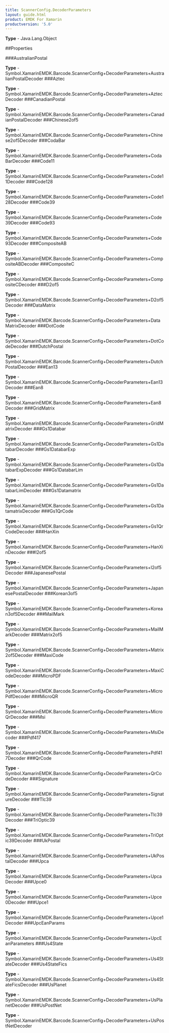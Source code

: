 ```yaml
---
title: ScannerConfig.DecoderParameters
layout: guide.html
product: EMDK For Xamarin 
productversion: '5.0' 
---
```



**Type** - Java.Lang.Object

##Properties

###AustralianPostal


**Type** - Symbol.XamarinEMDK.Barcode.ScannerConfig+DecoderParameters+AustralianPostalDecoder
###Aztec


**Type** - Symbol.XamarinEMDK.Barcode.ScannerConfig+DecoderParameters+AztecDecoder
###CanadianPostal


**Type** - Symbol.XamarinEMDK.Barcode.ScannerConfig+DecoderParameters+CanadianPostalDecoder
###Chinese2of5


**Type** - Symbol.XamarinEMDK.Barcode.ScannerConfig+DecoderParameters+Chinese2of5Decoder
###CodaBar


**Type** - Symbol.XamarinEMDK.Barcode.ScannerConfig+DecoderParameters+CodaBarDecoder
###Code11


**Type** - Symbol.XamarinEMDK.Barcode.ScannerConfig+DecoderParameters+Code11Decoder
###Code128


**Type** - Symbol.XamarinEMDK.Barcode.ScannerConfig+DecoderParameters+Code128Decoder
###Code39


**Type** - Symbol.XamarinEMDK.Barcode.ScannerConfig+DecoderParameters+Code39Decoder
###Code93


**Type** - Symbol.XamarinEMDK.Barcode.ScannerConfig+DecoderParameters+Code93Decoder
###CompositeAB


**Type** - Symbol.XamarinEMDK.Barcode.ScannerConfig+DecoderParameters+CompositeABDecoder
###CompositeC


**Type** - Symbol.XamarinEMDK.Barcode.ScannerConfig+DecoderParameters+CompositeCDecoder
###D2of5


**Type** - Symbol.XamarinEMDK.Barcode.ScannerConfig+DecoderParameters+D2of5Decoder
###DataMatrix


**Type** - Symbol.XamarinEMDK.Barcode.ScannerConfig+DecoderParameters+DataMatrixDecoder
###DotCode


**Type** - Symbol.XamarinEMDK.Barcode.ScannerConfig+DecoderParameters+DotCodeDecoder
###DutchPostal


**Type** - Symbol.XamarinEMDK.Barcode.ScannerConfig+DecoderParameters+DutchPostalDecoder
###Ean13


**Type** - Symbol.XamarinEMDK.Barcode.ScannerConfig+DecoderParameters+Ean13Decoder
###Ean8


**Type** - Symbol.XamarinEMDK.Barcode.ScannerConfig+DecoderParameters+Ean8Decoder
###GridMatrix


**Type** - Symbol.XamarinEMDK.Barcode.ScannerConfig+DecoderParameters+GridMatrixDecoder
###Gs1Databar


**Type** - Symbol.XamarinEMDK.Barcode.ScannerConfig+DecoderParameters+Gs1DatabarDecoder
###Gs1DatabarExp


**Type** - Symbol.XamarinEMDK.Barcode.ScannerConfig+DecoderParameters+Gs1DatabarExpDecoder
###Gs1DatabarLim


**Type** - Symbol.XamarinEMDK.Barcode.ScannerConfig+DecoderParameters+Gs1DatabarLimDecoder
###Gs1Datamatrix


**Type** - Symbol.XamarinEMDK.Barcode.ScannerConfig+DecoderParameters+Gs1DatamatrixDecoder
###Gs1QrCode


**Type** - Symbol.XamarinEMDK.Barcode.ScannerConfig+DecoderParameters+Gs1QrCodeDecoder
###HanXin


**Type** - Symbol.XamarinEMDK.Barcode.ScannerConfig+DecoderParameters+HanXinDecoder
###I2of5


**Type** - Symbol.XamarinEMDK.Barcode.ScannerConfig+DecoderParameters+I2of5Decoder
###JapanesePostal


**Type** - Symbol.XamarinEMDK.Barcode.ScannerConfig+DecoderParameters+JapanesePostalDecoder
###Korean3of5


**Type** - Symbol.XamarinEMDK.Barcode.ScannerConfig+DecoderParameters+Korean3of5Decoder
###MailMark


**Type** - Symbol.XamarinEMDK.Barcode.ScannerConfig+DecoderParameters+MailMarkDecoder
###Matrix2of5


**Type** - Symbol.XamarinEMDK.Barcode.ScannerConfig+DecoderParameters+Matrix2of5Decoder
###MaxiCode


**Type** - Symbol.XamarinEMDK.Barcode.ScannerConfig+DecoderParameters+MaxiCodeDecoder
###MicroPDF


**Type** - Symbol.XamarinEMDK.Barcode.ScannerConfig+DecoderParameters+MicroPdfDecoder
###MicroQR


**Type** - Symbol.XamarinEMDK.Barcode.ScannerConfig+DecoderParameters+MicroQrDecoder
###Msi


**Type** - Symbol.XamarinEMDK.Barcode.ScannerConfig+DecoderParameters+MsiDecoder
###Pdf417


**Type** - Symbol.XamarinEMDK.Barcode.ScannerConfig+DecoderParameters+Pdf417Decoder
###QrCode


**Type** - Symbol.XamarinEMDK.Barcode.ScannerConfig+DecoderParameters+QrCodeDecoder
###Signature


**Type** - Symbol.XamarinEMDK.Barcode.ScannerConfig+DecoderParameters+SignatureDecoder
###Tlc39


**Type** - Symbol.XamarinEMDK.Barcode.ScannerConfig+DecoderParameters+Tlc39Decoder
###TriOptic39


**Type** - Symbol.XamarinEMDK.Barcode.ScannerConfig+DecoderParameters+TriOptic39Decoder
###UkPostal


**Type** - Symbol.XamarinEMDK.Barcode.ScannerConfig+DecoderParameters+UkPostalDecoder
###Upca


**Type** - Symbol.XamarinEMDK.Barcode.ScannerConfig+DecoderParameters+UpcaDecoder
###Upce0


**Type** - Symbol.XamarinEMDK.Barcode.ScannerConfig+DecoderParameters+Upce0Decoder
###Upce1


**Type** - Symbol.XamarinEMDK.Barcode.ScannerConfig+DecoderParameters+Upce1Decoder
###UpcEanParams


**Type** - Symbol.XamarinEMDK.Barcode.ScannerConfig+DecoderParameters+UpcEanParameters
###Us4State


**Type** - Symbol.XamarinEMDK.Barcode.ScannerConfig+DecoderParameters+Us4StateDecoder
###Us4StateFics


**Type** - Symbol.XamarinEMDK.Barcode.ScannerConfig+DecoderParameters+Us4StateFicsDecoder
###UsPlanet


**Type** - Symbol.XamarinEMDK.Barcode.ScannerConfig+DecoderParameters+UsPlanetDecoder
###UsPostNet


**Type** - Symbol.XamarinEMDK.Barcode.ScannerConfig+DecoderParameters+UsPostNetDecoder
